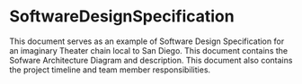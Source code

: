 # SoftwareDesignSpecification

This document serves as an example of Software Design Specification for an imaginary Theater chain local to San Diego.
This document contains the Sofware Architecture Diagram and description.
This document also contains the project timeline and team member responsibilities.
